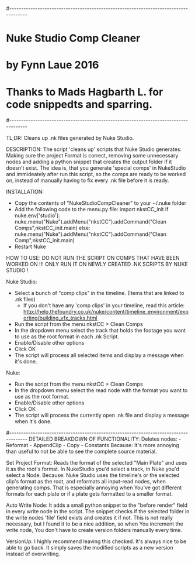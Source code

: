 #-------------------------------------------------------------------------------------
# Nuke Studio Comp Cleaner
# by Fynn Laue 2016
# Thanks to Mads Hagbarth L. for code snippedts and sparring.
#-------------------------------------------------------------------------------------

TL;DR:
Cleans up .nk files generated by Nuke Studio.

DESCRIPTION:
The script 'cleans up' scripts that Nuke Studio generates: Making sure the project Format is correct, removing some unnecessary nodes and adding a python snippet that creates the output folder if it doesn't exist.
The idea is, that you generate 'special comps' in NukeStudio and immideately after run this script, so the comps are ready to be worked on, instead of manually having to fix every .nk file before it is ready.


INSTALLATION: 
- Copy the contents of "NukeStudioCompCleaner" to your ~/.nuke folder
- Add the following code to the menu.py file:
import nkstCC_init
if nuke.env['studio']: nuke.menu("Nuke").addMenu("nkstCC").addCommand("Clean Comps",nkstCC_init.main)
else: nuke.menu("Nuke").addMenu("nkstCC").addCommand("Clean Comp",nkstCC_init.main)
- Restart Nuke


HOW TO USE:
DO NOT RUN THE SCRIPT ON COMPS THAT HAVE BEEN WORKED ON !!!
ONLY RUN IT ON NEWLY CREATED .NK SCRIPTS BY NUKE STUDIO !

Nuke Studio:
- Select a bunch of "comp clips" in the timeline. (Items that are linked to .nk files)
    - If you don't have any 'comp clips' in your timeline, read this article: http://help.thefoundry.co.uk/nuke/content/timeline_environment/exporting/building_vfx_tracks.html
- Run the script from the menu nkstCC > Clean Comps
- In the dropdown menu select the track that holds the footage you want to use as the root format in each .nk Script.
- Enable/Disable other options
- Click OK
- The script will process all selected items and display a message when it's done.

Nuke:
- Run the script from the menu nkstCC > Clean Comps
- In the dropdown menu select the read node with the format you want to use as the root format.
- Enable/Disable other options
- Click OK
- The script will process the currently open .nk file and display a message when it's done.


#-------------------------------------------------------------------------------------
DETAILED BREAKDOWN OF FUNCTIONALITY:
Deletes nodes:
    - Reformat
    - AppendClip
    - Copy
    - Constants
Because:
    It's more annoying than useful to not be able to see the complete source material.

Set Project Format:
    Reads the format of the selected "Main Plate" and uses it as the root's format.
    In NukeStudio you'd select a track, in Nuke you'd select a Node.
Because:
    Nuke Studio uses the timeline's or the selected clip's format as the root, and reformats all input-read nodes, when generating comps.
    That is especially annoying when You've got different formats for each plate or if a plate gets formatted to a smaller format.

Auto Write Node:
    It adds a small python snippet to the "before render" field in every write node in the script. 
    The snippet checks if the selected folder in the write nodes 'file' field exists and creates it if not.
    This is not really necessary, but I found it to be a nice addition, so when You increment the write node, You don't have to create version folders manually every time.

VersionUp:
    I highly recommend leaving this checked. It's always nice to be able to go back.
    It simply saves the modified scripts as a new version instead of overwriting.